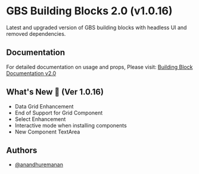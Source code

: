 # GBS Building Blocks 2.0 (v1.0.16)

Latest and upgraded version of GBS building blocks with headless UI and removed dependencies.

## Documentation

For detailed documentation on usage and props, Please visit: [Building Block Documentation v2.0](https://blackmax-designs.gitbook.io/building-block-v2.0)

## What's New 🎉 (Ver 1.0.16)

- Data Grid Enhancement
- End of Support for Grid Component
- Select Enhancement
- Interactive mode when installing components
- New Component TextArea

## Authors

- [@anandhuremanan](https://www.github.com/anandhuremanan)
